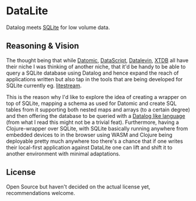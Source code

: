 # DataLite

Datalog meets [SQLite](https://www.sqlite.org/index.html) for low volume data.

## Reasoning & Vision

The thought being that while [Datomic](https://www.datomic.com/), [DataScript](https://github.com/tonsky/datascript), [Datalevin](https://github.com/juji-io/datalevin), [XTDB](https://xtdb.com/) all have their niche I was thinking of another niche, that it'd be handy to be able to query a SQLite database using Datalog and hence expand the reach of applications written but also tap in the tools that are being developed for SQLite currently eg. [litestream](https://litestream.io). 

This is the reason why I'd like to explore the idea of creating a wrapper on top of SQLite, mapping a schema as used for Datomic and create SQL tables from it supporting both nested maps and arrays (to a certain degree) and then offering the database to be queried with a [Datalog like language](https://docs.xtdb.com/language-reference/datalog-queries/) (from what I read this might not be a trivial feat). Furthermore, having a Clojure-wrapper over SQLite, with SQLite basically running anywhere from embedded devices to in the browser using WASM and Clojure being deployable pretty much anywhere too there's a chance that if one writes their local-first application against DataLite one can lift and shift it to another environment with minimal adaptations.

## License

Open Source but haven't decided on the actual license yet, recommendations welcome.